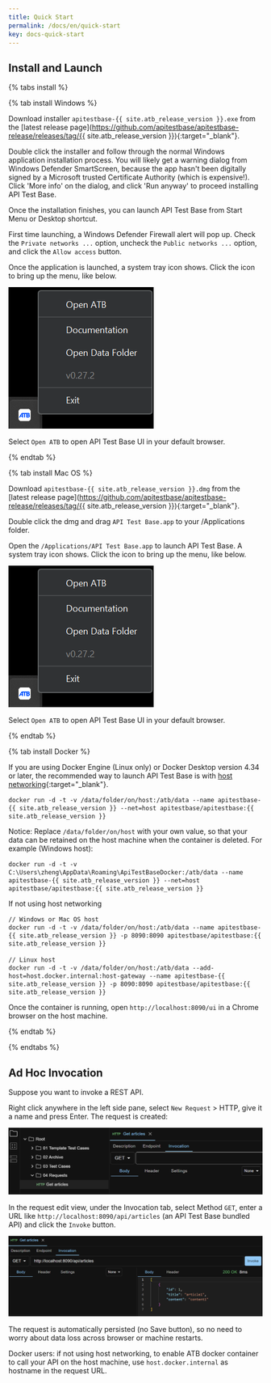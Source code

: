 ```yaml
---
title: Quick Start
permalink: /docs/en/quick-start
key: docs-quick-start
---
```

## Install and Launch

{% tabs install %}

{% tab install Windows %}

Download installer `apitestbase-{{ site.atb_release_version }}.exe` from the [latest release page](https://github.com/apitestbase/apitestbase-release/releases/tag/{{ site.atb_release_version }}){:target="_blank"}.

Double click the installer and follow through the normal Windows application installation process. You will likely get a warning dialog from Windows Defender SmartScreen, because the app hasn't been digitally signed by a Microsoft trusted Certificate Authority (which is expensive!). Click 'More info' on the dialog, and click 'Run anyway' to proceed installing API Test Base.

Once the installation finishes, you can launch API Test Base from Start Menu or Desktop shortcut.

First time launching, a Windows Defender Firewall alert will pop up. Check the `Private networks ...` option, uncheck the `Public networks ...` option, and click the `Allow access` button.

Once the application is launched, a system tray icon shows. Click the icon to bring up the menu, like below.

![System Tray Menu](../../screenshots/install-and-launch/system-tray-menu.png)

Select `Open ATB` to open API Test Base UI in your default browser.

{% endtab %}

{% tab install Mac OS %}

Download `apitestbase-{{ site.atb_release_version }}.dmg` from the [latest release page](https://github.com/apitestbase/apitestbase-release/releases/tag/{{ site.atb_release_version }}){:target="_blank"}.

Double click the dmg and drag `API Test Base.app` to your /Applications folder.

Open the `/Applications/API Test Base.app` to launch API Test Base. A system tray icon shows. Click the icon to bring up the menu, like below.

![System Tray Menu](../../screenshots/install-and-launch/system-tray-menu.png)

Select `Open ATB` to open API Test Base UI in your default browser.

{% endtab %}

{% tab install Docker %}

If you are using Docker Engine (Linux only) or Docker Desktop version 4.34 or later, the recommended way to launch API Test Base is with [host networking](https://docs.docker.com/engine/network/drivers/host/){:target="_blank"}.

```
docker run -d -t -v /data/folder/on/host:/atb/data --name apitestbase-{{ site.atb_release_version }} --net=host apitestbase/apitestbase:{{ site.atb_release_version }}
```

Notice: Replace `/data/folder/on/host` with your own value, so that your data can be retained on the host machine when the container is deleted. For example (Windows host):

```
docker run -d -t -v C:\Users\zheng\AppData\Roaming\ApiTestBaseDocker:/atb/data --name apitestbase-{{ site.atb_release_version }} --net=host apitestbase/apitestbase:{{ site.atb_release_version }}
```

If not using host networking
```
// Windows or Mac OS host
docker run -d -t -v /data/folder/on/host:/atb/data --name apitestbase-{{ site.atb_release_version }} -p 8090:8090 apitestbase/apitestbase:{{ site.atb_release_version }}

// Linux host
docker run -d -t -v /data/folder/on/host:/atb/data --add-host=host.docker.internal:host-gateway --name apitestbase-{{ site.atb_release_version }} -p 8090:8090 apitestbase/apitestbase:{{ site.atb_release_version }}
```

Once the container is running, open `http://localhost:8090/ui` in a Chrome browser on the host machine.

{% endtab %}

{% endtabs %}

## Ad Hoc Invocation
Suppose you want to invoke a REST API.

Right click anywhere in the left side pane, select `New Request` > HTTP, give it a name and press Enter. The request is created:

![New HTTP Request](../../screenshots/basic-use/new-http-request.png)

In the request edit view, under the Invocation tab, select Method `GET`, enter a URL like `http://localhost:8090/api/articles` (an API Test Base bundled API) and click the `Invoke` button.

![Ad Hoc HTTP Invocation](../../screenshots/basic-use/ad-hoc-http-invocation.png)

The request is automatically persisted (no Save button), so no need to worry about data loss across browser or machine restarts.

Docker users: if not using host networking, to enable ATB docker container to call your API on the host machine, use `host.docker.internal` as hostname in the request URL.